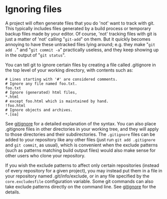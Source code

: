 # Ignoring files

A project will often generate files that you do 'not' want to track with git.
This typically includes files generated by a build process or temporary
backup files made by your editor. Of course, 'not' tracking files with git
is just a matter of 'not' calling "`git-add`" on them. But it quickly becomes
annoying to have these untracked files lying around; e.g. they make
"`git add .`" and "`git commit -a`" practically useless, and they keep
showing up in the output of "`git status`".

You can tell git to ignore certain files by creating a file called .gitignore
in the top level of your working directory, with contents such as:

    # Lines starting with '#' are considered comments.
    # Ignore any file named foo.txt.
    foo.txt
    # Ignore (generated) html files,
    *.html
    # except foo.html which is maintained by hand.
    !foo.html
    # Ignore objects and archives.
    *.[oa]

See [gitignore](https://git-scm.com/docs/gitignore) for a detailed explanation
of the syntax. You can also place .gitignore files in other directories in
your working tree, and they will apply to those directories and their
subdirectories.  The `.gitignore` files can be added to your repository like
any other files (just run `git add .gitignore` and `git commit`, as usual),
which is convenient when the exclude patterns (such as patterns matching build
output files) would also make sense for other users who clone your repository.

If you wish the exclude patterns to affect only certain repositories
(instead of every repository for a given project), you may instead put
them in a file in your repository named .git/info/exclude, or in any file
specified by the `core.excludesfile` configuration variable.  Some git
commands can also take exclude patterns directly on the command line.
See [gitignore](https://git-scm.com/docs/gitignore) for the details.
